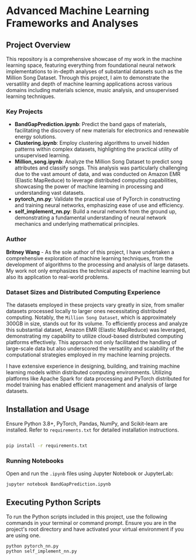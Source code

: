 # Advanced Machine Learning Frameworks and Analyses

## Project Overview

This repository is a comprehensive showcase of my work in the machine learning space, featuring everything from foundational neural network implementations to in-depth analyses of substantial datasets such as the Million Song Dataset. Through this project, I aim to demonstrate the versatility and depth of machine learning applications across various domains including materials science, music analysis, and unsupervised learning techniques.

### Key Projects

- **BandGapPrediction.ipynb**: Predict the band gaps of materials, facilitating the discovery of new materials for electronics and renewable energy solutions.
- **Clustering.ipynb**: Employ clustering algorithms to unveil hidden patterns within complex datasets, highlighting the practical utility of unsupervised learning.
- **Million_song.ipynb**: Analyze the Million Song Dataset to predict song attributes and classify songs. This analysis was particularly challenging due to the vast amount of data, and was conducted on Amazon EMR (Elastic MapReduce) to leverage distributed computing capabilities, showcasing the power of machine learning in processing and understanding vast datasets.
- **pytorch_nn.py**: Validate the practical use of PyTorch in constructing and training neural networks, emphasizing ease of use and efficiency.
- **self_implement_nn.py**: Build a neural network from the ground up, demonstrating a fundamental understanding of neural network mechanics and underlying mathematical principles.

### Author

**Britney Wang** - As the sole author of this project, I have undertaken a comprehensive exploration of machine learning techniques, from the development of algorithms to the processing and analysis of large datasets. My work not only emphasizes the technical aspects of machine learning but also its application to real-world problems.

### Dataset Sizes and Distributed Computing Experience

The datasets employed in these projects vary greatly in size, from smaller datasets processed locally to larger ones necessitating distributed computing. Notably, the `Million Song Dataset`, which is approximately 300GB in size, stands out for its volume. To efficiently process and analyze this substantial dataset, Amazon EMR (Elastic MapReduce) was leveraged, demonstrating my capability to utilize cloud-based distributed computing platforms effectively. This approach not only facilitated the handling of large-scale data but also underscored the versatility and scalability of the computational strategies employed in my machine learning projects.

I have extensive experience in designing, building, and training machine learning models within distributed computing environments. Utilizing platforms like Apache Spark for data processing and PyTorch distributed for model training has enabled efficient management and analysis of large datasets.

## Installation and Usage

Ensure Python 3.8+, PyTorch, Pandas, NumPy, and Scikit-learn are installed. Refer to `requirements.txt` for detailed installation instructions.

```bash

pip install -r requirements.txt
```

### Running Notebooks

Open and run the `.ipynb` files using Jupyter Notebook or JupyterLab:

```bash
jupyter notebook BandGapPrediction.ipynb
```

## Executing Python Scripts

To run the Python scripts included in this project, use the following commands in your terminal or command prompt. Ensure you are in the project's root directory and have activated your virtual environment if you are using one.

```bash
python pytorch_nn.py
python self_implement_nn.py
```
